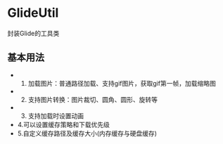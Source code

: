 # GlideUtil
封装Glide的工具类

## 基本用法
* 1. 加载图片：普通路径加载、支持gif图片，获取gif第一帧，加载缩略图
* 2. 支持图片转换：图片裁切、圆角、圆形、旋转等
* 3. 支持加载时设置动画
* 4.可以设置缓存策略和下载优先级
* 5.自定义缓存路径及缓存大小(内存缓存与硬盘缓存)

